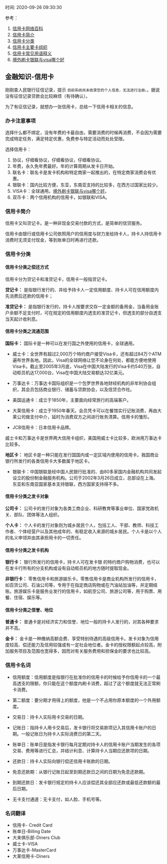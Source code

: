 时间: 2020-09-26 09:30:30

参考：

1. [信用卡网络百科](http://cc.cmbchina.com/baike/)
1. [信用卡简介](http://cc.cmbchina.com/baike/1.htm)
2. [信用卡分类](http://cc.cmbchina.com/baike/3.htm)
1. [信用卡主要卡组织](http://cc.cmbchina.com/baike/4.htm)
2. [信用卡常见用语释义](http://cc.cmbchina.com/baike/5.htm)
3. [境外刷卡银联与visa哪个好](http://www.mafengwo.cn/travel-news/220574.html)

## 金融知识-信用卡

刚刚查人民银行征信记录，提示  `目前系统尚未收录您的个人信息，无法进行注册。`，据说没有征信记录贷款会比较麻烦（有待确认）。

为了有征信记录，就想办一张信用卡，总结一下信用卡相关的信息。

### 办卡注意事项

选择什么都不绑定，没有年费的卡最自由，需要消费的时候再消费，不会因为需要完成特定任务，满足特定优惠，免费参与特定活动而处处受限。

选择信用卡：

1. 协议，仔细看协议，仔细看协议，仔细看协议。
1. 年费，永久免年费最好。年的计算周期从发卡日开始。
2. 联名卡：联名卡是发卡机构和特定商家一起推出的，在特定商家消费会有优惠。
3. 银联卡：国内比较方便，东亚，东南亚支持的比较多，在西方过国家比较少。
4. VISA卡：全球通用。[境外刷卡银联与visa哪个好](http://www.mafengwo.cn/travel-news/220574.html)。
5. 双币卡：两个信用机构的信用卡，如银联和VISA。

### 信用卡简介

信用卡又叫贷记卡。是一种非现金交易付款的方式，是简单的信贷服务。

信用卡由银行或信用卡公司依照用户的信用度与财力发给持卡人，持卡人持信用卡消费时无须支付现金，等到账单日时再进行还款。

### 信用卡分类

#### 信用卡分类之偿还方式

信用卡分为贷记卡和准贷记卡，信用卡一般指贷记卡。

**贷记卡：** 是指银行发行的、并给予持卡人一定信用额度、持卡人可在信用额度内先消费后还款的信用卡；

**准贷记卡：** 是指银行发行的，持卡人按要求交存一定金额的备用金，当备用金账户余额不足支付时，可在规定的信用额度内透支的准贷记卡，但透支的部分自透支当天起计收利息。

#### 信用卡分类之流通范围

**国际卡：** 国际卡是一种可以在发行国之外使用的信用卡，全球通用。

* 威士卡：全世界有超过2,000万个特约商户接受Visa卡，还有超过84万个ATM遍布世界各地。因此，Visa的全球网络让您不论身在何处，都能方便地使用Visa卡。截止至2005年3月底，Visa在中国大陆发行的Visa卡约540万张，自动柜员机达17,000台，Visa在中国大陆交易额达32亿美元。

* 万事达卡：万事达卡国际组织是一个包罗世界各地财经机构的非牟利协会组织，其会员包括商业银行、储蓄与贷款协会，以及信贷合作社。

* 美国运通卡：成立于1850年，主要面向经常旅行的高端客户。

* 大莱信用卡：成立于1950年春天。会员凭卡可以在餐馆实行记账消费，再由大莱公司做支付中介，延时为消费双方之间进行账务清算。信用卡的雏形。

* JCB信用卡：日本信用卡品牌。

威士卡和万事达卡是世界两大信用卡组织，美国用威士卡比较多，欧洲用万事达卡比较多。

**地区卡：** 地区卡是一种只能在发行国国内或一定区域内使用的信用卡。我国商业银行所发行的各类信用卡大多数属于地区卡。

* 银联卡：中国银联是经中国人民银行批准的、由80多家国内金融机构共同发起设立的股份制金融服务机构。公司于2002年3月26日成立，总部设在上海。东亚和东南亚国家基本支持银联，西方国家支持得不多。

#### 信用卡分类之发卡对象

**公司卡：** 公司卡的发行对象为各类工商企业、科研教育等事业单位、国家党政机关、部队、团体等法人组织。

**个人卡：** 个人卡的发行对象则为城乡居民个人，包括工人、干部、教师、科技工作者、个体经营户以及其他成年的、有稳定收入来源的城乡居民。个人卡是以个人的名义申领并由其承担用卡的一切责任。

#### 信用卡分类之发卡机构

**银行卡：**  银行所发行的信用卡，持卡人可在发卡银 的特约商户购物消费，也可以在发卡行所有的分支机构或设有自动柜员机的地方随时提取现金。

**非银行卡：**  零售信用卡和旅游娱乐卡。零售信用卡是商业机构所发行的信用卡，如百货公司、石油公司等，专用于在指定商店购物或在汽油站加油等，并定期结账。旅游娱乐卡是服务业发行的信用卡，如航空公司、旅游公司等，用于购票、用餐、住宿、娱乐等。

#### 信用卡分类之信誉、地位

**普通卡：** 普通卡是对经济实力和信誉、地位一般的持卡人发行的，对其各种要求并不高。

**金卡：** 金卡是一种缴纳高额会费、享受特别待遇的高级信用卡。发卡对象为信用度较高、偿还能力及信用较强或有一定社会地位者。金卡的授权限额起点较高，附加服务项目及范围也宽得多，因而对有关服务费用和担保金的要求也比较高。

### 信用卡名词 

* 信用额度：信用额度是指银行在批准你的信用卡的时候给予你信用卡的一个最高透支的限额，你只能在这个额度内刷卡消费，超过了这个额度就无法正常刷卡消费。

* 第二额度：要分期才用得上的额度，他是一个不占用你原本额度的一个外用额度。

* 交易日：持卡人实际用卡交易的日期。

* 记账日：指持卡人用卡交易后，发卡银行将交易款项记入其信用卡账户的日期。一般记账日为持卡人实际消费日的第二天。

* 账单日：账单日是指发卡银行每月定期对持卡人的信用卡账户当期发生的各项交易、费用等进行汇总，并结计利息、计算持卡人当期应还款项的日期。

* 还款日：持卡人实际向银行偿还信用卡账款的日期。

* 免息还款期：从银行记账日起至到期还款日之间的日期为免息还款期。

* 到期还款日：发卡银行规定的持卡人应该偿还其全部应还款或最低还款额的最后日期。

* 无卡支付通道：无卡支付，如人脸、手机号等。


### 名词翻译 

* 信用卡- Credit Card
* 账单日-Billing Date
* 大来俱乐部-Diners Club
* 威士卡-VISA
* 万事达卡-MasterCard
* 大莱信用卡-Diners